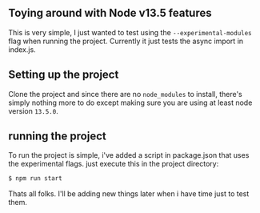 ## Toying around with Node v13.5 features 

This is very simple, I just wanted to test using the `--experimental-modules`
flag when running the project. Currently it just tests
the async import in index.js. 

## Setting up the project 

Clone the project and since there are no `node_modules` to
install, there's simply nothing more to do except making sure 
you are using at least node version `13.5.0`. 

## running the project

To run the project is simple,  i've added a script in package.json that uses the experimental flags.
just execute this in the project directory:

```bash
$ npm run start
``` 

Thats all folks. I'll be adding new things later when i have time
just to test them. 
